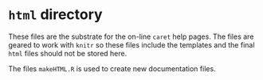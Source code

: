 `html` directory
=========


These files are the substrate for the on-line `caret` help pages. The files are geared to work with `knitr` so these files include the templates and the final `html` files should not be stored here.

The files `makeHTML.R` is used to create new documentation files.